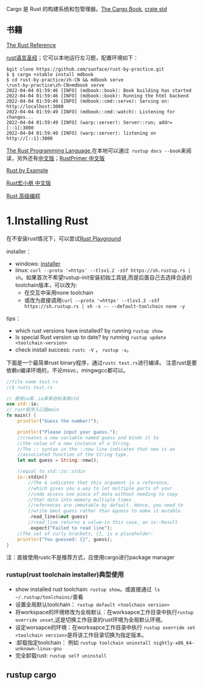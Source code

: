 



Cargo 是 Rust 的构建系统和包管理器。[The Cargo Book](https://doc.rust-lang.org/cargo/index.html), [crate std](https://doc.rust-lang.org/std/index.html)

## 书籍

[The Rust Reference](https://doc.rust-lang.org/reference/introduction.html)

[rust语言圣经](https://course.rs/)；它可以本地运行左习题，配置环境如下：

```shell
$git clone https://github.com/sunface/rust-by-practice.git
$ $ cargo +stable install mdbook
$ cd rust-by-practice/zh-CN && mdbook serve 
\rust-by-practice\zh-CN>mdbook serve
2022-04-04 01:59:46 [INFO] (mdbook::book): Book building has started
2022-04-04 01:59:46 [INFO] (mdbook::book): Running the html backend
2022-04-04 01:59:49 [INFO] (mdbook::cmd::serve): Serving on: http://localhost:3000
2022-04-04 01:59:49 [INFO] (mdbook::cmd::watch): Listening for changes...
2022-04-04 01:59:49 [INFO] (warp::server): Server::run; addr=[::1]:3000
2022-04-04 01:59:49 [INFO] (warp::server): listening on http://[::1]:3000
```

[The Rust Programming Language](https://doc.rust-lang.org/book/),在本地可以通过` rustup docs --book`来阅读，另外还有[中文版](https://github.com/KaiserY/trpl-zh-cn)；[RustPrimer 中文版](https://www.bookstack.cn/read/RustPrimer/README.md)

[Rust by Example](https://doc.rust-lang.org/stable/rust-by-example/)

[Rust宏小册 中文版](https://www.bookstack.cn/read/DaseinPhaos-tlborm-chinese/README.md)

[Rust 高级编程 ](https://learnku.com/docs/nomicon/2018)

# 1.Installing Rust

在不安装rust情况下，可以尝试[Rust Playground](https://play.integer32.com/)

installer：
  - windows: [installer](https://static.rust-lang.org/rustup/dist/x86_64-pc-windows-msvc/rustup-init.exe)
  - linux: `curl --proto '=https' --tlsv1.2 -sSf https://sh.rustup.rs | sh`。如果首次不希望rustup-init安装初始工具链,而是后面自己去选择合适的toolchain版本，可以改为:
    - 在交互中采用none toolchain
    - 或改为直接调用`curl --proto '=https' --tlsv1.2 -sSf https://sh.rustup.rs | sh -s -- --default-toolchain none -y`

tips：
  - which rust versions have installed? by running `rustup show`
  - Is special Rust version up to date?  by running `rustup update <toolchain-version>`
  - check install success:  `rustc -V` ， `rustup -v`。


下面是一个最简单rust binary程序，通过`rustc test.rs`进行编译。 注意rust是要依赖c编译环境的，不论msvc，mingwgcc都可以。
```rust
//file name test.rs
//$ rustc test.rs

// 使用io库，io库来自标准库std
use std::io;
// rust程序入口是main
fn main() {
    println!("Guess the number!");

    println!("Please input your guess.");
    //creates a new variable named guess and binds it to 
    //the value of a new instance of a String.
    //The :: syntax in the ::new line indicates that new is an 
    //associated function of the String type.
    let mut guess = String::new();

    //equal to std::io::stdin
    io::stdin()
        //The & indicates that this argument is a reference, 
        //which gives you a way to let multiple parts of your 
        //code access one piece of data without needing to copy 
        //that data into memory multiple times
        //references are immutable by default. Hence, you need to 
        //write &mut guess rather than &guess to make it mutable.
        .read_line(&mut guess)
        //read_line returns a value—in this case, an io::Result
        .expect("Failed to read line");
    //The set of curly brackets, {}, is a placeholder:
    println!("You guessed: {}", guess);
}
```

注：直接使用rustc不是推荐方式，应使用cargo进行package manager



### rustup(rust toolchain installer)典型使用

- show installed rust toolchain: `rustup show`。或直接通过` ls ~/.rustup/toolchains/`查看
- 设置全局默认toolchain： `rustup default <toolchain version>` 
- 将workspace的环境修改为全局默认：在worksapce工作目录中执行`rustup override unset`,这是切换工作目录的rust环境为全局默认环境。
- 设定worsapce的环境：在worksapce工作目录中执行 `rustup override set <toolchain version>`是将该工作目录切换为指定版本。
- :卸载指定toolchain： 例如 `rustup toolchain uninstall nightly-x86_64-unknown-linux-gnu`
- 完全卸载rust: `rustup self uninstall`

## rustup cargo



